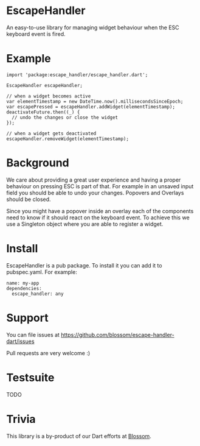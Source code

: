 # EscapeHandler

An easy-to-use library for managing widget behaviour when the ESC keyboard event
is fired.

# Example

	import 'package:escape_handler/escape_handler.dart';

    EscapeHandler escapeHandler;

	// when a widget becomes active
	var elementTimestamp = new DateTime.now().millisecondsSinceEpoch;
	var escapePressed = escapeHandler.addWidget(elementTimestamp);
    deactivateFuture.then((_) {
      // undo the changes or close the widget
    });

	// when a widget gets deactivated
    escapeHandler.removeWidget(elementTimestamp);

# Background

We care about providing a great user experience and having a proper behaviour on
pressing ESC is part of that. For example in an unsaved input field you should
be able to undo your changes. Popovers and Overlays should be closed.

Since you might have a popover inside an overlay each of the components need to
know if it should react on the keyboard event. To achieve this we use a
Singleton object where you are able to register a widget.

# Install

EscapeHandler is a pub package. To install it you can add it to pubspec.yaml. For example:

    name: my-app
    dependencies:
      escape_handler: any

# Support

You can file issues at https://github.com/blossom/escape-handler-dart/issues

Pull requests are very welcome :)

# Testsuite

TODO

# Trivia

This library is a by-product of our Dart efforts at [Blossom](https://www.blossom.io).
